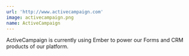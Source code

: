 ```yaml
---
url: 'http://www.activecampaign.com'
image: activecampaign.png
name: ActiveCampaign
---
```

ActiveCampaign is currently using Ember to power our Forms and CRM products of our platform.